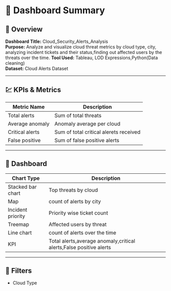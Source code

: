 # 📘 Dashboard Summary

## 🧾 Overview
**Dashboard Title:** Cloud_Security_Alerts_Analysis   
**Purpose:** Analyze and visualize cloud threat metrics by cloud type, city, analyzing incident tickets and their status,finding out affected users by the threats over the time.
**Tool Used:** Tableau, LOD Expressions,Python(Data cleaning)  
**Dataset:** Cloud Alerts Dataset

---

## 💹 KPIs & Metrics
| Metric Name             | Description                     |
|---------|-------------------------------------------------|
|Total alerts                           | Sum of total threats        |
|Average anomaly                         | Anomaly average per cloud        |
|Critical alerts                          | Sum of total critical alerets received|
|False positive              | Sum of false positive alerts                                    |

---


## 🧩 Dashboard

| Chart Type                             |Description                  |
|----------------------------------------|------------------------------|
|Stacked bar chart                       | Top threats by cloud       |
|Map                                     | count of alerts by city|
|Incident priority                       | Priority wise ticket count|
|Treemap                                 | Affected users by threat  |
|Line chart                              | count of alerts over the time |                                 
|KPI                                   | Total alerts,average anomaly,critical alerts,False positive alerts |
---

## 🔎 Filters

- Cloud Type
